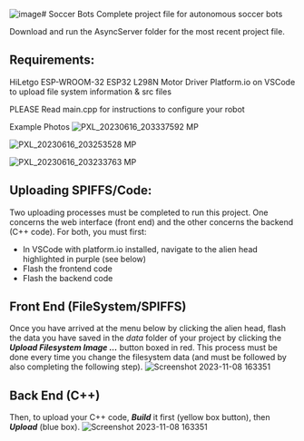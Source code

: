 ![image](https://github.com/Andrewyx/Soccer-Bots/assets/72371419/e18146f2-7ecb-4a88-b530-f78e7331e05d)# Soccer Bots
 Complete project file for autonomous soccer bots

Download and run the AsyncServer folder for the most recent project file.

## Requirements:
HiLetgo ESP-WROOM-32 ESP32
L298N Motor Driver
Platform.io on VSCode to upload file system information & src files

PLEASE Read main.cpp for instructions to configure your robot

Example Photos
![PXL_20230616_203337592 MP](https://github.com/Andrewyx/Soccer-Bots/assets/72371419/586abee7-04b6-4707-ab48-1429a8a97d2b)

![PXL_20230616_203253528 MP](https://github.com/Andrewyx/Soccer-Bots/assets/72371419/18e91bba-7743-4c31-be4e-e0dc86ef0f23)

![PXL_20230616_203233763 MP](https://github.com/Andrewyx/Soccer-Bots/assets/72371419/93b06661-aa5d-4c4d-8998-dd2d3a06114b)

## Uploading SPIFFS/Code:

Two uploading processes must be completed to run this project. One concerns the web interface (front end) and the other concerns the backend (C++ code).
For both, you must first:
- In VSCode with platform.io installed, navigate to the alien head highlighted in purple (see below)
- Flash the frontend code
- Flash the backend code
  
## Front End (FileSystem/SPIFFS)
Once you have arrived at the menu below by clicking the alien head, flash the data you have saved in the *data* folder of your project by clicking the ***Upload Filesystem Image ...*** button boxed in red. This process must be done every time you change the filesystem data (and must be followed by also completing the following step).
![Screenshot 2023-11-08 163351](https://github.com/Andrewyx/Soccer-Bots/assets/72371419/4a4a8eb1-0778-4719-99fc-8929832cf3f8)

## Back End (C++)
Then, to upload your C++ code, ***Build*** it first (yellow box button), then ***Upload*** (blue box).
![Screenshot 2023-11-08 163351](https://github.com/Andrewyx/Soccer-Bots/assets/72371419/4a4a8eb1-0778-4719-99fc-8929832cf3f8)

